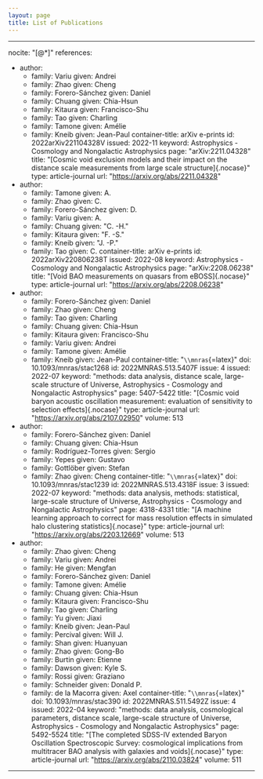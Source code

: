 ```yaml
---
layout: page
title: List of Publications
---
```


---
nocite: "[@*]"
references:
- author:
  - family: Variu
    given: Andrei
  - family: Zhao
    given: Cheng
  - family: Forero-Sánchez
    given: Daniel
  - family: Chuang
    given: Chia-Hsun
  - family: Kitaura
    given: Francisco-Shu
  - family: Tao
    given: Charling
  - family: Tamone
    given: Amélie
  - family: Kneib
    given: Jean-Paul
  container-title: arXiv e-prints
  id: 2022arXiv221104328V
  issued: 2022-11
  keyword: Astrophysics - Cosmology and Nongalactic Astrophysics
  page: "arXiv:2211.04328"
  title: "[Cosmic void exclusion models and their impact on the distance
    scale measurements from large scale structure]{.nocase}"
  type: article-journal
  url: "https://arxiv.org/abs/2211.04328"
- author:
  - family: Tamone
    given: A.
  - family: Zhao
    given: C.
  - family: Forero-Sánchez
    given: D.
  - family: Variu
    given: A.
  - family: Chuang
    given: "C. -H."
  - family: Kitaura
    given: "F. -S."
  - family: Kneib
    given: "J. -P."
  - family: Tao
    given: C.
  container-title: arXiv e-prints
  id: 2022arXiv220806238T
  issued: 2022-08
  keyword: Astrophysics - Cosmology and Nongalactic Astrophysics
  page: "arXiv:2208.06238"
  title: "[Void BAO measurements on quasars from eBOSS]{.nocase}"
  type: article-journal
  url: "https://arxiv.org/abs/2208.06238"
- author:
  - family: Forero-Sánchez
    given: Daniel
  - family: Zhao
    given: Cheng
  - family: Tao
    given: Charling
  - family: Chuang
    given: Chia-Hsun
  - family: Kitaura
    given: Francisco-Shu
  - family: Variu
    given: Andrei
  - family: Tamone
    given: Amélie
  - family: Kneib
    given: Jean-Paul
  container-title: "`\\mnras`{=latex}"
  doi: 10.1093/mnras/stac1268
  id: 2022MNRAS.513.5407F
  issue: 4
  issued: 2022-07
  keyword: "methods: data analysis, distance scale, large-scale
    structure of Universe, Astrophysics - Cosmology and Nongalactic
    Astrophysics"
  page: 5407-5422
  title: "[Cosmic void baryon acoustic oscillation measurement:
    evaluation of sensitivity to selection effects]{.nocase}"
  type: article-journal
  url: "https://arxiv.org/abs/2107.02950"
  volume: 513
- author:
  - family: Forero-Sánchez
    given: Daniel
  - family: Chuang
    given: Chia-Hsun
  - family: Rodrı́guez-Torres
    given: Sergio
  - family: Yepes
    given: Gustavo
  - family: Gottlöber
    given: Stefan
  - family: Zhao
    given: Cheng
  container-title: "`\\mnras`{=latex}"
  doi: 10.1093/mnras/stac1239
  id: 2022MNRAS.513.4318F
  issue: 3
  issued: 2022-07
  keyword: "methods: data analysis, methods: statistical, large-scale
    structure of Universe, Astrophysics - Cosmology and Nongalactic
    Astrophysics"
  page: 4318-4331
  title: "[A machine learning approach to correct for mass resolution
    effects in simulated halo clustering statistics]{.nocase}"
  type: article-journal
  url: "https://arxiv.org/abs/2203.12669"
  volume: 513
- author:
  - family: Zhao
    given: Cheng
  - family: Variu
    given: Andrei
  - family: He
    given: Mengfan
  - family: Forero-Sánchez
    given: Daniel
  - family: Tamone
    given: Amélie
  - family: Chuang
    given: Chia-Hsun
  - family: Kitaura
    given: Francisco-Shu
  - family: Tao
    given: Charling
  - family: Yu
    given: Jiaxi
  - family: Kneib
    given: Jean-Paul
  - family: Percival
    given: Will J.
  - family: Shan
    given: Huanyuan
  - family: Zhao
    given: Gong-Bo
  - family: Burtin
    given: Etienne
  - family: Dawson
    given: Kyle S.
  - family: Rossi
    given: Graziano
  - family: Schneider
    given: Donald P.
  - family: de la Macorra
    given: Axel
  container-title: "`\\mnras`{=latex}"
  doi: 10.1093/mnras/stac390
  id: 2022MNRAS.511.5492Z
  issue: 4
  issued: 2022-04
  keyword: "methods: data analysis, cosmological parameters, distance
    scale, large-scale structure of Universe, Astrophysics - Cosmology
    and Nongalactic Astrophysics"
  page: 5492-5524
  title: "[The completed SDSS-IV extended Baryon Oscillation
    Spectroscopic Survey: cosmological implications from multitracer BAO
    analysis with galaxies and voids]{.nocase}"
  type: article-journal
  url: "https://arxiv.org/abs/2110.03824"
  volume: 511
---

